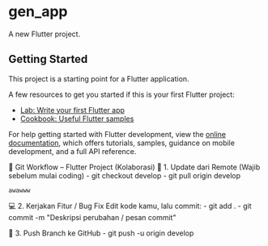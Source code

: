 # gen_app

A new Flutter project.

## Getting Started

This project is a starting point for a Flutter application.

A few resources to get you started if this is your first Flutter project:

- [Lab: Write your first Flutter app](https://docs.flutter.dev/get-started/codelab)
- [Cookbook: Useful Flutter samples](https://docs.flutter.dev/cookbook)

For help getting started with Flutter development, view the
[online documentation](https://docs.flutter.dev/), which offers tutorials,
samples, guidance on mobile development, and a full API reference.

🚀 Git Workflow – Flutter Project (Kolaborasi)
🔄 1. Update dari Remote (Wajib sebelum mulai coding) - git checkout develop - git pull origin develop

    awawww

💻 2. Kerjakan Fitur / Bug Fix
Edit kode kamu, lalu commit: - git add . - git commit -m "Deskripsi perubahan / pesan commit"

🚀 3. Push Branch ke GitHub - git push -u origin develop
